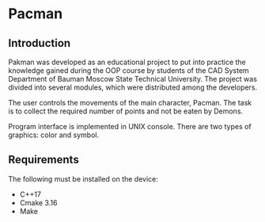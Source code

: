# Pacman
## Introduction
Pakman was developed as an educational project to put into practice the knowledge gained during the OOP course by students of the CAD System Department of Bauman Moscow State Technical University. The project was divided into several modules, which were distributed among the developers.

The user controls the movements of the main character, Pacman. The task is to collect the required number of points and not be eaten by Demons.

Program interface is implemented in UNIX console. There are two types of graphics: color and symbol.

## Requirements
The following must be installed on the device:
+ C++17
+ Cmake 3.16
+ Make
